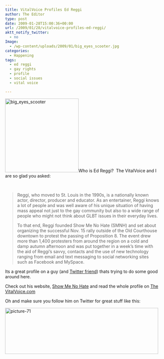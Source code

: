 ```yaml
---
title: VitalVoice Profiles Ed Reggi
author: The Editor
type: post
date: 2009-01-28T15:00:36+00:00
url: /2009/01/28/vitalvoice-profiles-ed-reggi/
aktt_notify_twitter:
  - no
Image:
  - /wp-content/uploads/2009/01/big_eyes_scooter.jpg
categories:
  - Happening
tags:
  - ed reggi
  - gay rights
  - profile
  - social issues
  - vital voice

---
```

[<img class="alignright size-medium wp-image-278" title="big_eyes_scooter" src="http://punchingkitty.com/wp-content/uploads/2009/01/big_eyes_scooter-300x300.jpg" alt="big_eyes_scooter" width="240" height="240" srcset="http://media.punchingkitty.com/wordpress/2009/01/big_eyes_scooter-300x300.jpg 300w, http://media.punchingkitty.com/wordpress/2009/01/big_eyes_scooter-150x150.jpg 150w, http://media.punchingkitty.com/wordpress/2009/01/big_eyes_scooter.jpg 500w" sizes="(max-width: 240px) 100vw, 240px" />][1]Who is Ed Reggi?  The VitalVoice and I are so glad you asked:

 

> Reggi, who moved to St. Louis in the 1990s, is a nationally known actor, director, producer and educator. As an entertainer, Reggi knows a lot of people and was well aware of his unique situation of having mass appeal not just to the gay community but also to a wide range of people who might not think about GLBT issues in their everyday lives.
> 
> To that end, Reggi founded Show Me No Hate (SMNH) and set about organizing the successful Nov. 15 rally outside of the Old Courthouse downtown to protest the passing of Proposition 8. The event drew more than 1,400 protesters from around the region on a cold and damp autumn afternoon and was put together in a week’s time with the aid of Reggi’s savvy, contacts and the use of new technology ranging from email and text messaging to social networking sites such as Facebook and MySpace.

Its a great profile on a guy (and [Twitter friend][2]) thats trying to do some good around here.  

Check out his website, [Show Me No Hate][3] and read the whole profile on [The VitalVoice.com][4]

Oh and make sure you follow him on Twitter for great stuff like this:

[<img class="aligncenter size-full wp-image-280" title="picture-71" src="http://punchingkitty.com/wp-content/uploads/2009/01/picture-71.png" alt="picture-71" width="500" height="150" srcset="http://media.punchingkitty.com/wordpress/2009/01/picture-71.png 500w, http://media.punchingkitty.com/wordpress/2009/01/picture-71-300x90.png 300w" sizes="(max-width: 500px) 100vw, 500px" />][5]

 [1]: http://punchingkitty.com/wp-content/uploads/2009/01/big_eyes_scooter.jpg
 [2]: http://twitter.com/edreggi
 [3]: http://showmenohate.blogspot.com/
 [4]: http://www.thevitalvoice.com/node/1938
 [5]: http://punchingkitty.com/wp-content/uploads/2009/01/picture-71.png